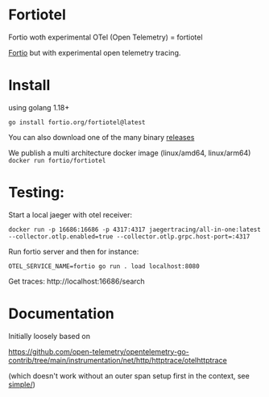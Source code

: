 # Fortiotel

Fortio woth experimental OTel (Open Telemetry) = fortiotel

[Fortio](https://github.com/fortio/fortio) but with experimental open telemetry tracing.

# Install

using golang 1.18+

```shell
go install fortio.org/fortiotel@latest
```

You can also download one of the many binary [releases](https://github.com/fortio/fortiotel/releases)

We publish a multi architecture docker image (linux/amd64, linux/arm64) `docker run fortio/fortiotel`

# Testing:

Start a local jaeger with otel receiver:
```
docker run -p 16686:16686 -p 4317:4317 jaegertracing/all-in-one:latest --collector.otlp.enabled=true --collector.otlp.grpc.host-port=:4317
```

Run fortio server and then for instance:
```
OTEL_SERVICE_NAME=fortio go run . load localhost:8080
```

Get traces: http://localhost:16686/search

# Documentation

Initially loosely based on

https://github.com/open-telemetry/opentelemetry-go-contrib/tree/main/instrumentation/net/http/httptrace/otelhttptrace

(which doesn't work without an outer span setup first in the context, see [simple/](simple/))
